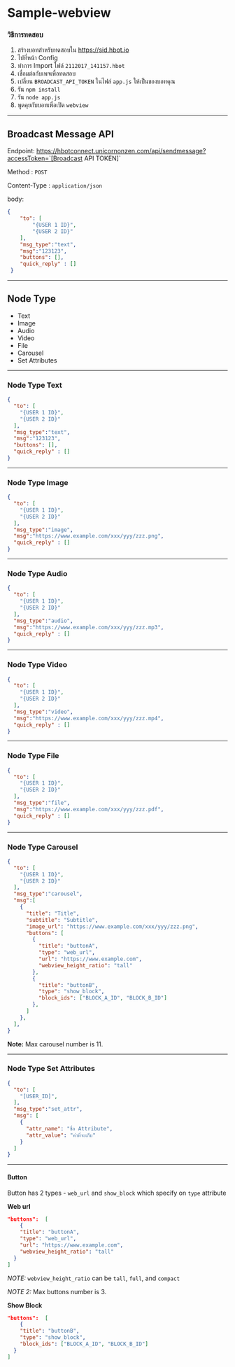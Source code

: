 # Sample-webview

### วิธีการทดสอบ

1. สร้างบอทสำหรับทดสอบใน https://sid.hbot.io
2. ไปที่หน้า Config
3. ทำการ Import ไฟล์ `2112017_141157.hbot`
4. เชื่อมต่อกับเพจเพื่อทดสอบ
5. เปลี่ยน `BROADCAST_API_TOKEN` ในไฟล์ `app.js` ให้เป็นของบอทคุณ
6. รัน `npm install`
7. รัน `node app.js`
8. พูดคุยกับบอทเพื่อเปิด `webview`


---

## Broadcast Message API

Endpoint: https://hbotconnect.unicornonzen.com/api/sendmessage?accessToken=`[Broadcast API TOKEN]`

Method : `POST`

Content-Type : `application/json`

body:
```json
{
	"to": [
		"{USER 1 ID}",
		"{USER 2 ID}"
	],
	"msg_type":"text",
	"msg":"123123",
	"buttons": [],
	"quick_reply" : []
 }
```

---
## Node Type
- Text
- Image
- Audio
- Video
- File
- Carousel
- Set Attributes

---

### Node Type Text

```json
{
  "to": [
    "{USER 1 ID}",
    "{USER 2 ID}"
  ],
  "msg_type":"text",
  "msg":"123123",
  "buttons": [],
  "quick_reply" : []
}
```
---

### Node Type Image
```json
{
  "to": [
    "{USER 1 ID}",
    "{USER 2 ID}"
  ],
  "msg_type":"image",
  "msg":"https://www.example.com/xxx/yyy/zzz.png",
  "quick_reply" : []
}
```
---

### Node Type Audio
```json
{
  "to": [
    "{USER 1 ID}",
    "{USER 2 ID}"
  ],
  "msg_type":"audio",
  "msg":"https://www.example.com/xxx/yyy/zzz.mp3",
  "quick_reply" : []
}
```
---

### Node Type Video
```json
{
  "to": [
    "{USER 1 ID}",
    "{USER 2 ID}"
  ],
  "msg_type":"video",
  "msg":"https://www.example.com/xxx/yyy/zzz.mp4",
  "quick_reply" : []
}
```
---

### Node Type File
```json
{
  "to": [
    "{USER 1 ID}",
    "{USER 2 ID}"
  ],
  "msg_type":"file",
  "msg":"https://www.example.com/xxx/yyy/zzz.pdf",
  "quick_reply" : []
}
```
---

### Node Type Carousel
```json
{
  "to": [
    "{USER 1 ID}",
    "{USER 2 ID}"
  ],
  "msg_type":"carousel",
  "msg":[
    {
      "title": "Title",
      "subtitle": "Subtitle",
      "image_url": "https://www.example.com/xxx/yyy/zzz.png",
      "buttons": [
        {
          "title": "buttonA",
          "type": "web_url",
          "url": "https://www.example.com",
          "webview_height_ratio": "tall"
        },
        {
          "title": "buttonB",
          "type": "show_block",
          "block_ids": ["BLOCK_A_ID", "BLOCK_B_ID"]
        },
      ]
    },
  ],
}
```

**Note:** Max carousel number is 11.

---


### Node Type Set Attributes
```json
{
  "to": [
    "[USER_ID]",
  ],
  "msg_type":"set_attr",
  "msg": [
    {
      "attr_name": "ชื่อ Attribute",
      "attr_value": "ค่าที่จะเก็บ"
    }
  ]
}
```

---

#### Button
Button has 2 types - `web_url` and `show_block` which specify on `type` attribute

**Web url**
```json
"buttons":  [
	{
    "title": "buttonA",
    "type": "web_url",
    "url": "https://www.example.com",
    "webview_height_ratio": "tall"
  }
]
```

*NOTE:* `webview_height_ratio` can be `tall`, `full`, and `compact`

*NOTE 2:* Max buttons number is 3.

**Show Block**
```json
"buttons":  [
	{
    "title": "buttonB",
    "type": "show_block",
    "block_ids": ["BLOCK_A_ID", "BLOCK_B_ID"]
  }
]
```
